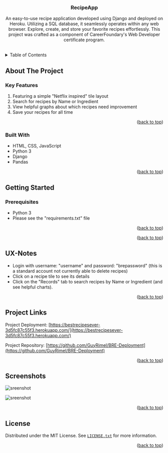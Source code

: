 
<div align="center">
  

  <h3 align="center">RecipeApp</h3>

  <p align="center">
    An easy-to-use recipe application developed using Django and deployed on Heroku. Utilizing a SQL database, it seamlessly operates within any web browser. Explore, create, and store your favorite recipes effortlessly. This project was crafted as a component of CareerFoundary's Web Developer certificate program.
  </p>
</div>
<br />

<!-- TABLE OF CONTENTS -->
<details>
  <summary>Table of Contents</summary>
  <ol>
    <li>
      <a href="#about-the-project">About The Project</a>
      <ul>
        <li><a href="#key-features">Key Features</a></li>
        <li><a href="#built-with">Built With</a></li>
      </ul>
    </li>
    <li>
      <a href="#getting-started">Getting Started</a>
      <ul>
        <li><a href="#prerequisites">Prerequisites</a></li>
        <li><a href="#installation">Installation</a></li>
        <li><a href="#ux-notes">UX Notes</a></li>
      </ul>
    </li>
    <li><a href="#license">License</a></li>
  </ol>
</details>

<!-- ABOUT THE PROJECT -->
## About The Project



<!-- KEY FEATURES -->
### Key Features

1. Featuring a simple "Netflix inspired" tile layout
2. Search for recipes by Name or Ingredient
3. View helpful graphs about which recipes need improvement
4. Save your recipes for all time

<p align="right">(<a href="#readme-top">back to top</a>)</p>

<!-- BUILT WITH -->
### Built With

- HTML, CSS, JavaScript
- Python 3
- Django
- Pandas

<p align="right">(<a href="#readme-top">back to top</a>)</p>

<!-- GETTING STARTED -->
## Getting Started

<!-- PREREQUISITES -->
### Prerequisites
- Python 3
- Please see the "requirements.txt" file

<p align="right">(<a href="#readme-top">back to top</a>)</p>



<p align="right">(<a href="#readme-top">back to top</a>)</p>

<!-- UX NOTES -->
## UX-Notes

- Login with username: "username" and password: "brepassword" (this is a standard account not currently able to delete recipes)
- Click on a recipe tile to see its details
- Click on the "Records" tab to search recipes by Name or Ingredient (and see helpful charts).

<p align="right">(<a href="#readme-top">back to top</a>)</p>

<!-- PROJECT DEPLOYMENT -->
## Project Links

Project Deployment: [https://bestrecipesever-3d5fc87c55f3.herokuapp.com/](https://bestrecipesever-3d5fc87c55f3.herokuapp.com/)

Project Repository: [https://github.com/GuyRimel/BRE-Deployment](https://github.com/GuyRimel/BRE-Deployment)

<p align="right">(<a href="#readme-top">back to top</a>)</p>

<!-- SCREENSHOTS -->
## Screenshots

![sreenshot](media/screenshots/screenshot00.png)

![sreenshot](media/screenshots/screenshot01.png)

<p align="right">(<a href="#readme-top">back to top</a>)</p>

<!-- LICENSE -->
## License

Distributed under the MIT License. See <a href="LICENSE.txt">`LICENSE.txt`</a> for more information.

<p align="right">(<a href="#readme-top">back to top</a>)</p>
